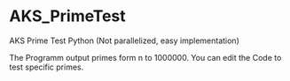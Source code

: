# AKS_PrimeTest
AKS Prime Test Python (Not parallelized, easy implementation)


The Programm output primes form n to 1000000.
You can edit the Code to test specific primes.
